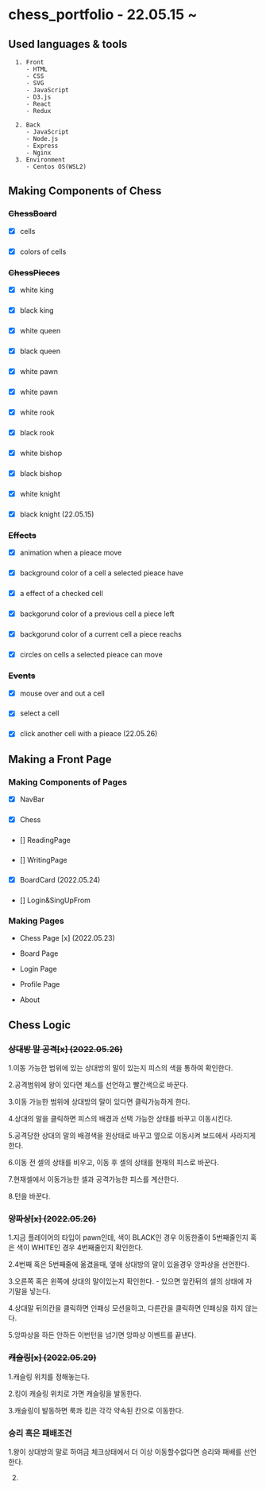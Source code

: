 # chess_portfolio - 22.05.15 ~

## Used languages & tools

      1. Front
         - HTML
         - CSS
         - SVG
         - JavaScript
         - D3.js
         - React
         - Redux

      2. Back
         - JavaScript
         - Node.js
         - Express
         - Nginx
      3. Environment
         - Centos OS(WSL2)

## Making Components of Chess

### ~~ChessBoard~~

- [x] cells

###

- [x] colors of cells

### ~~ChessPieces~~

- [x] white king

###

- [x] black king

###

- [x] white queen

###

- [x] black queen

###

- [x] white pawn

###

- [x] white pawn

###

- [x] white rook

###

- [x] black rook

###

- [x] white bishop

###

- [x] black bishop

###

- [x] white knight

###

- [x] black knight (22.05.15)

### ~~Effects~~

- [x] animation when a pieace move

###

- [x] background color of a cell a selected pieace have

###

- [x] a effect of a checked cell

###

- [x] backgorund color of a previous cell a piece left

###

- [x] backgorund color of a current cell a piece reachs

###

- [x] circles on cells a selected pieace can move

### ~~Events~~

- [x] mouse over and out a cell

###

- [x] select a cell

###

- [x] click another cell with a pieace (22.05.26)

## Making a Front Page

### Making Components of Pages

- [x] NavBar

###

- [x] Chess

###

- [] ReadingPage

###

- [] WritingPage

###

- [x] BoardCard (2022.05.24)

###

- [] Login&SingUpFrom

### Making Pages

- Chess Page [x] (2022.05.23)

- Board Page

- Login Page

- Profile Page

- About

## Chess Logic

### ~~상대방 말 공격[x] (2022.05.26)~~

1.이동 가능한 범위에 있는 상대방의 말이 있는지 피스의 색을 통하여 확인한다.

2.공격범위에 왕이 있다면 체스를 선언하고 빨간색으로 바꾼다.

3.이동 가능한 범위에 상대방의 말이 있다면 클릭가능하게 한다.

4.상대의 말을 클릭하면 피스의 배경과 선택 가능한 상태를 바꾸고 이동시킨다.

5.공격당한 상대의 말의 배경색을 원상태로 바꾸고 옆으로 이동시켜 보드에서
사라지게한다.

6.이동 전 셀의 상태를 비우고, 이동 후 셀의 상태를 현재의 피스로 바꾼다.

7.현재셀에서 이동가능한 셀과 공격가능한 피스를 계산한다.

8.턴을 바꾼다.

### ~~앙파상[x] (2022.05.26)~~

1.지금 플레이어의 타입이 pawn인데, 색이 BLACK인 경우 이동한줄이 5번째줄인지 혹은 색이 WHITE인 경우 4번째줄인지 확인한다.

2.4번째 혹은 5번째줄에 옮겼을때, 옆애 상대방의 말이 있을경우 앙파상을 선언한다.

3.오른쪽 혹은 왼쪽에 상대의 말이있는지 확인한다. - 있으면 앞칸뒤의 셀의 상태에 자기말을 넣는다.

4.상대말 뒤의칸을 클릭하면 인패싱 모션을하고, 다른칸을 클릭하면 인패싱을 하지 않는다.

5.앙파상을 하든 안하든 이번턴을 넘기면 앙파상 이벤트를 끝낸다.

### ~~캐슬링[x] (2022.05.29)~~

1.캐슬링 위치를 정해놓는다.

2.킹이 캐슬링 위치로 가면 캐슬링을 발동한다.

3.캐슬링이 발동하면 룩콰 킹은 각각 약속된 칸으로 이동한다.

### 승리 혹은 패배조건

1.왕이 상대방의 말로 하여금 체크상태에서 더 이상 이동할수없다면 승리와 패배를 선언한다.

2.
